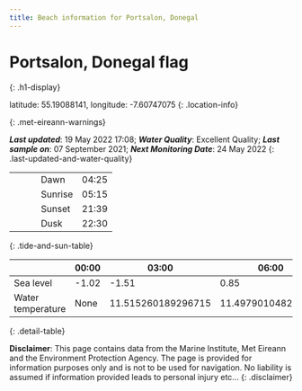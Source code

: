 ```yaml
---
title: Beach information for Portsalon, Donegal
---
```

# Portsalon, Donegal <span class="material-icons blue-flag" alt="This a Blue Flag beach">flag</span>
{: .h1-display}

latitude: 55.19088141, longitude: -7.60747075
{: .location-info}


{: .met-eireann-warnings}

___Last updated___: 19 May 2022 17:08; ___Water Quality___: Excellent Quality;
___Last sample on___: 07 September 2021; ___Next Monitoring Date___: 24 May 2022
{: .last-updated-and-water-quality}

|   |   |   |   |   |
|---|---|---|---|---|
|   |   |   | Dawn  | 04:25 |
|   |   |   | Sunrise  | 05:15 |
|   |   |   | Sunset  | 21:39 |
|   |   |   | Dusk  | 22:30 |
{: .tide-and-sun-table}

<div></div>

| | 00:00 | 03:00 | 06:00 | 09:00 | 12:00 | 15:00 | 18:00 | 21:00 |
|---|---|---|---|---|---|---|---|---|
| Sea level | -1.02 | -1.51 | 0.85 | 1.34| -0.83 | -1.54 | 0.76 | 1.72 |
| Water temperature | None | 11.515260189296715 | 11.497901048210057 | 11.505248526074324 | 11.59156293330145 | 11.702906667820958 | 11.73678563208625 | 11.701998126920595 |
{: .detail-table}

__Disclaimer__: This page contains data from the Marine Institute,
Met Eireann and the Environment Protection Agency. The page is provided for
information purposes only and is not to be used for navigation. No liability
is assumed if information provided leads to personal injury etc...
{: .disclaimer}